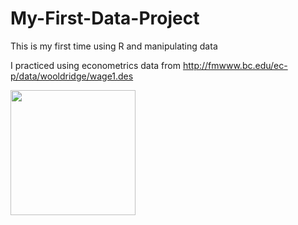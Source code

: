 # My-First-Data-Project
This is my first time using R and manipulating data 
  
I practiced using econometrics data from http://fmwww.bc.edu/ec-p/data/wooldridge/wage1.des

<img src="https://i.imgur.com/Kc3fKAA.png" width=200><br>
